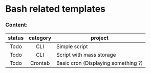 # Bash related templates


### Content:

|status | category | project|
|:-------:|:----------:|-------|
| Todo | CLI | Simple script |
| Todo | CLI | Script with mass storage |
| Todo | Crontab | Basic cron (Displaying something ?) |

